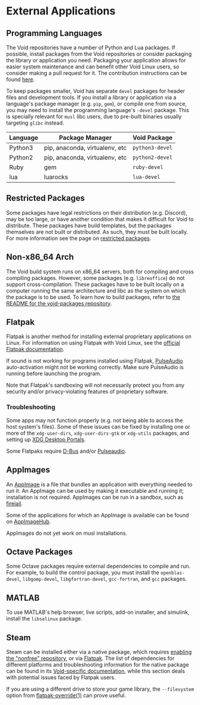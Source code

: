 # External Applications

## Programming Languages

The Void repositories have a number of Python and Lua packages. If possible,
install packages from the Void repositories or consider packaging the library or
application you need. Packaging your application allows for easier system
maintenance and can benefit other Void Linux users, so consider making a pull
request for it. The contribution instructions can be found
[here](https://github.com/void-linux/void-packages/blob/master/CONTRIBUTING.md).

To keep packages smaller, Void has separate `devel` packages for header files
and development tools. If you install a library or application via a language's
package manager (e.g. `pip`, `gem`), or compile one from source, you may need to
install the programming language's `-devel` package. This is specially relevant
for `musl` libc users, due to pre-built binaries usually targeting `glibc`
instead.

| Language | Package Manager                | Void Package    |
|----------|--------------------------------|-----------------|
| Python3  | pip, anaconda, virtualenv, etc | `python3-devel` |
| Python2  | pip, anaconda, virtualenv, etc | `python2-devel` |
| Ruby     | gem                            | `ruby-devel`    |
| lua      | luarocks                       | `lua-devel`     |

## Restricted Packages

Some packages have legal restrictions on their distribution (e.g. Discord), may
be too large, or have another condition that makes it difficult for Void to
distribute. These packages have build templates, but the packages themselves are
not built or distributed. As such, they must be built locally. For more
information see the page on [restricted
packages](../xbps/repositories/restricted.md).

## Non-x86_64 Arch

The Void build system runs on x86_64 servers, both for compiling and cross
compiling packages. However, some packages (e.g. `libreoffice`) do not support
cross-compilation. These packages have to be built locally on a computer running
the same architecture and libc as the system on which the package is to be used.
To learn how to build packages, refer to [the README for the void-packages
repository](https://github.com/void-linux/void-packages/blob/master/README.md).

## Flatpak

Flatpak is another method for installing external proprietary applications on
Linux. For information on using Flatpak with Void Linux, see the [official
Flatpak documentation](https://flatpak.org/setup/Void%20Linux/).

If sound is not working for programs installed using Flatpak,
[PulseAudio](./media/pulseaudio.md) auto-activation might not be working
correctly. Make sure PulseAudio is running before launching the program.

Note that Flatpak's sandboxing will not necessarily protect you from any
security and/or privacy-violating features of proprietary software.

### Troubleshooting

Some apps may not function properly (e.g. not being able to access the host
system's files). Some of these issues can be fixed by installing one or more of
the `xdg-user-dirs`, `xdg-user-dirs-gtk` or `xdg-utils` packages, and setting up
[XDG Desktop Portals](./graphical-session/portals.md).

Some Flatpaks require [D-Bus](./session-management.md#d-bus) and/or
[Pulseaudio](./media/pulseaudio.md).

## AppImages

An [AppImage](https://appimage.org/) is a file that bundles an application with
everything needed to run it. An AppImage can be used by making it executable and
running it; installation is not required. AppImages can be run in a sandbox,
such as [firejail](https://firejail.wordpress.com/).

Some of the applications for which an AppImage is available can be found on
[AppImageHub](https://appimage.github.io/).

AppImages do not yet work on musl installations.

## Octave Packages

Some Octave packages require external dependencies to compile and run. For
example, to build the control package, you must install the `openblas-devel`,
`libgomp-devel`, `libgfortran-devel`, `gcc-fortran`, and `gcc` packages.

## MATLAB

To use MATLAB's help browser, live scripts, add-on installer, and simulink,
install the `libselinux` package.

## Steam

Steam can be installed either via a native package, which requires [enabling the
"nonfree" repository](../xbps/repositories/index.md#nonfree), or via
[Flatpak](#flatpak). The list of dependencies for different platforms and
troubleshooting information for the native package can be found in its
[Void-specific documentation](./package-documentation/index.md), while this
section deals with potential issues faced by Flatpak users.

If you are using a different drive to store your game library, the
`--filesystem` option from
[flatpak-override(1)](https://man.voidlinux.org/flatpak-override.1) can prove
useful.

